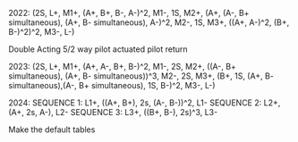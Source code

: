 
2022:
(2S, L+, M1+, (A+, B+, B-, A-)^2, M1-, 1S, M2+, (A+, (A-, B+ simultaneous), (A+, B- simultaneous), A-)^2, M2-, 1S, M3+, ((A+, A-)^2, (B+, B-)^2)^2, M3-, L-)

Double Acting 
5/2 way pilot actuated pilot return

2023:
 (2S, L+, M1+, (A+, A-, B+, B-)^2, M1-, 2S, M2+, ((A-, B+ simultaneous), (A+, B- simultaneous))^3, M2-, 2S, M3+, (B+, 1S, (A+, B- simultaneous),(A-, B+ simultaneous), 1S, B-)^2, M3-, L-)

2024:
SEQUENCE 1: L1+, ((A+, B+), 2s, (A-, B-))^2, L1-
SEQUENCE 2: L2+, (A+, 2s, A-), L2-
SEQUENCE 3: L3+, ((B+, B-), 2s)^3, L3-


Make the default tables 
